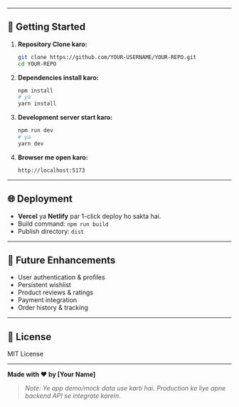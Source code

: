 
---

## 🚀 Getting Started

1. **Repository Clone karo:**
   ```bash
   git clone https://github.com/YOUR-USERNAME/YOUR-REPO.git
   cd YOUR-REPO
   ```

2. **Dependencies install karo:**
   ```bash
   npm install
   # ya
   yarn install
   ```

3. **Development server start karo:**
   ```bash
   npm run dev
   # ya
   yarn dev
   ```

4. **Browser me open karo:**
   ```
   http://localhost:5173
   ```

---

## 🌐 Deployment

- **Vercel** ya **Netlify** par 1-click deploy ho sakta hai.
- Build command: `npm run build`
- Publish directory: `dist`

---

## 🔮 Future Enhancements

- User authentication & profiles
- Persistent wishlist
- Product reviews & ratings
- Payment integration
- Order history & tracking

---

## 📄 License

MIT License

---

**Made with ❤️ by [Your Name]**

> _Note: Ye app demo/mock data use karti hai. Production ke liye apne backend API se integrate karein._
